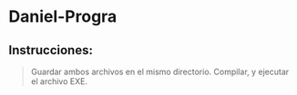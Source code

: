 # Daniel-Progra

## Instrucciones:
>Guardar ambos archivos en el mismo directorio.
>Compilar, y ejecutar el archivo EXE. 
